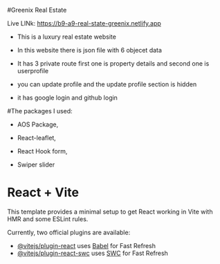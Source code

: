 #Greenix Real Estate

Live LINk: https://b9-a9-real-state-greenix.netlify.app


- This is a luxury real estate website

- In this website there is json file with 6 objecet data

- It has 3 private route first one is property details and second one is userprofile

- you can update profile and the update profile section is hidden

- it has google login and github login 

#The packages I used:


-  AOS Package,

-  React-leaflet,

-  React Hook form,

-  Swiper slider




# React + Vite

This template provides a minimal setup to get React working in Vite with HMR and some ESLint rules.

Currently, two official plugins are available:

- [@vitejs/plugin-react](https://github.com/vitejs/vite-plugin-react/blob/main/packages/plugin-react/README.md) uses [Babel](https://babeljs.io/) for Fast Refresh
- [@vitejs/plugin-react-swc](https://github.com/vitejs/vite-plugin-react-swc) uses [SWC](https://swc.rs/) for Fast Refresh
